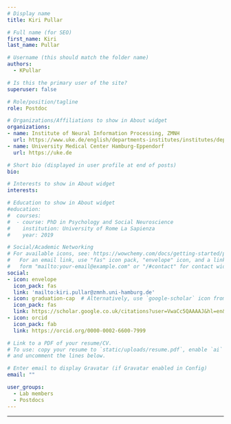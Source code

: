```yaml
---
# Display name
title: Kiri Pullar

# Full name (for SEO)
first_name: Kiri
last_name: Pullar

# Username (this should match the folder name)
authors:
  - KPullar

# Is this the primary user of the site?
superuser: false

# Role/position/tagline
role: Postdoc

# Organizations/Affiliations to show in About widget
organizations:
- name: Institute of Neural Information Processing, ZMNH
  url: https://www.uke.de/english/departments-institutes/institutes/department-of-excellence-for-neural-information-processing
- name: University Medical Center Hamburg-Eppendorf
  url: https://uke.de

# Short bio (displayed in user profile at end of posts)
bio: 

# Interests to show in About widget
interests:

# Education to show in About widget
#education:
#  courses:
#  - course: PhD in Psychology and Social Neuroscience
#    institution: University of Rome La Sapienza
#    year: 2019

# Social/Academic Networking
# For available icons, see: https://wowchemy.com/docs/getting-started/page-builder/#icons
#   For an email link, use "fas" icon pack, "envelope" icon, and a link in the
#   form "mailto:your-email@example.com" or "/#contact" for contact widget.
social:
- icon: envelope
  icon_pack: fas
  link: 'mailto:kiri.pullar@zmnh.uni-hamburg.de'
- icon: graduation-cap  # Alternatively, use `google-scholar` icon from `ai` icon pack
  icon_pack: fas
  link: https://scholar.google.co.uk/citations?user=VwaCc5QAAAAJ&hl=en&oi=ao
- icon: orcid
  icon_pack: fab
  link: https://orcid.org/0000-0002-6600-7999

# Link to a PDF of your resume/CV.
# To use: copy your resume to `static/uploads/resume.pdf`, enable `ai` icons in `params.toml`, 
# and uncomment the lines below.

# Enter email to display Gravatar (if Gravatar enabled in Config)
email: ""

user_groups:
  - Lab members
  - Postdocs
---
```


---

